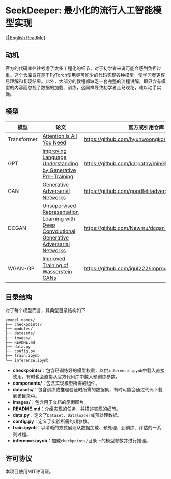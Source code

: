 # SeekDeeper: 最小化的流行人工智能模型实现
[\[📖English ReadMe\]](./README.md)

## 动机
官方的代码库往往考虑了太多工程化的细节，对于初学者来说可能会感到负担过重。这个仓库旨在基于PyTorch使用尽可能少的代码实现各种模型，使学习者更容易理解和复现结果。此外，大部分的教程都缺乏一套完整的流程讲解，即只含有模型的内容而忽视了数据的加载、训练，这同样导致初学者走马观花，难以动手实操。

## 模型

| 模型        | 论文                                                                                                                                                         | 官方或引用仓库                                    |
| ----------- | ------------------------------------------------------------------------------------------------------------------------------------------------------------ | ------------------------------------------------- |
| Transformer | [Attention Is All You Need](https://arxiv.org/abs/1706.03762)                                                                                                | https://github.com/hyunwoongko/transformer        |
| GPT         | [Improving Language Understanding by Generative Pre-Training](https://cdn.openai.com/research-covers/language-unsupervised/language_understanding_paper.pdf) | https://github.com/karpathy/minGPT                |
| GAN         | [Generative Adversarial Networks](https://arxiv.org/abs/1406.2661)                                                                                           | https://github.com/goodfeli/adversarial           |
| DCGAN       | [Unsupervised Representation Learning with Deep Convolutional Generative Adversarial Networks](https://arxiv.org/pdf/1511.06434)                             | https://github.com/Newmu/dcgan_code               |
| WGAN-GP     | [Improved Training of Wasserstein GANs](https://arxiv.org/pdf/1704.00028)                                                                                    | https://github.com/igul222/improved_wgan_training |


## 目录结构

对于每个模型而言，其典型目录结构如下：

```
<model name>/
├── checkpoints/
├── modules/
├── datasets/
├── images/
├── README.md
├── data.py
├── config.py
├── train.ipynb
└── inference.ipynb
```

- **checkpoints/**：包含已训练好的模型权重，以供`inference.ipynb`中载入直接使用。有时也会直接从官方代码库中载入预训练参数。
- **components/**：包含实现模型所需的组件。
- **datasets/**：包含训练或推理验证时所需的数据集，有时可能会通过代码下载到该目录中。
- **images/**：包含用于文档的示例图片。
- **README.md**：介绍实现的任务，并描述实现的细节。
- **data.py**：定义了`Dataset`、`Dataloader`或预处理数据。
- **config.py**：定义了实验所需的超参数。
- **train.ipynb**：以清晰的方式展现从数据加载、预处理，到训练、评估的一系列过程。
- **inference.ipynb**：加载`checkpoints/`目录下的模型参数并进行推理。

## 许可协议

本项目使用MIT许可证。
